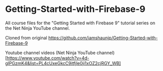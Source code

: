 # Getting-Started-with-Firebase-9
All course files for the "Getting Started with Firebase 9" tutorial series on the Net Ninja YouTube channel.

Cloned from original
https://github.com/iamshaunjp/Getting-Started-with-Firebase-9

Youtube channel videos
(Net Ninja YouTube channel)[https://www.youtube.com/watch?v=4d-gIPGzmK4&list=PL4cUxeGkcC9itfjle0ji1xOZ2cjRGY_WB]

